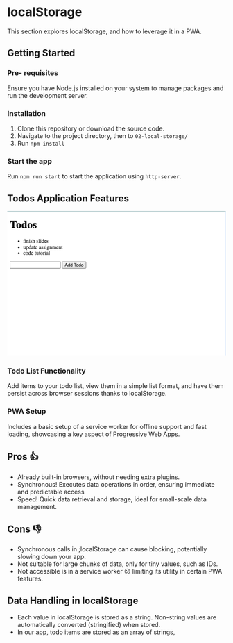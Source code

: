 # localStorage

This section explores localStorage, and how to leverage it in a PWA.

## Getting Started

### Pre- requisites

Ensure you have Node.js installed on your system to manage packages and run the development server.

### Installation

1. Clone this repository or download the source code.
1. Navigate to the project directory, then to `02-local-storage/`
1. Run `npm install`

### Start the app

Run `npm run start` to start the application using `http-server`.

## Todos Application Features

![screenshot of the todos app](./assets/screenshot-todos.png)

### Todo List Functionality

Add items to your todo list, view them in a simple list format, and have them persist across browser sessions thanks to localStorage.

### PWA Setup

Includes a basic setup of a service worker for offline support and fast loading, showcasing a key aspect of Progressive Web Apps.

## Pros 👍

- Already built-in browsers, without needing extra plugins.
- Synchronous! Executes data operations in order, ensuring immediate and predictable access
- Speed! Quick data retrieval and storage, ideal for small-scale data management.

## Cons 👎

- Synchronous calls in ;localStorage can cause blocking, potentially slowing down your app.
- Not suitable for large chunks of data, only for tiny values, such as IDs.
- Not accessible is in a service worker 😕 limiting its utility in certain PWA features.

## Data Handling in localStorage

- Each value in localStorage is stored as a string. Non-string values are automatically converted (stringified) when stored.
- In our app, todo items are stored as an array of strings,
